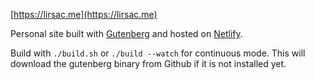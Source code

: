 [https://lirsac.me](https://lirsac.me)  

Personal site built with [Gutenberg](https://github.com/Keats/gutenberg) and hosted on [Netlify](https://www.netlify.com/).

Build with `./build.sh` or `./build --watch` for continuous mode. This will download the gutenberg binary from Github if it is not installed yet.
